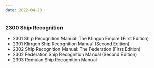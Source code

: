 ```yaml
---
date: 2022-04-20
---
```

### 2300 Ship Recognition

- 2301 Ship Recognition Manual: The Klingon Empire (First Edition)
- 2301 Klingon Ship Recognition Manual (Second Edition)
- 2302 Ship Recognition Manual: The Federation (First Edition)
- 2302 Federation Ship Recognition Manual (Second Edition)
- 2303 Romulan Ship Recognition Manual